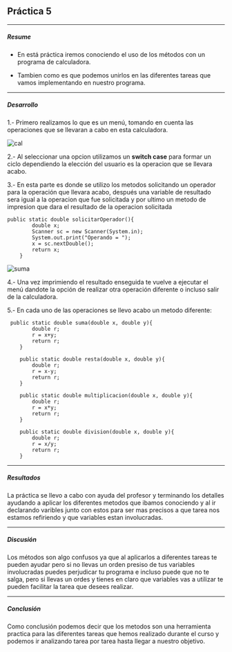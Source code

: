 ## Práctica 5
---
##### Resume
- En está práctica iremos conociendo el uso de los métodos con un programa de calculadora.

- Tambien como es que podemos unirlos en las diferentes tareas que vamos implementando en nuestro programa.

---
##### Desarrollo

1.- Primero realizamos lo que es un menú, tomando en cuenta las operaciones que se llevaran a cabo en esta calculadora. 

![cal](https://i.imgur.com/PEK602P.png)

2.- Al seleccionar una opcion utilizamos un **switch case** para formar un ciclo dependiendo la elección del usuario es la operacion que se llevara acabo.

3.- En esta parte es donde se utilizo los metodos solicitando un operador para la operación que llevara acabo, después una variable de resultado sera igual a la operacion que fue solicitada y por ultimo un metodo de impresion que dara el resultado de la operacion solicitada
```
public static double solicitarOperador(){
        double x; 
        Scanner sc = new Scanner(System.in);
        System.out.print("Operando = ");
        x = sc.nextDouble();
        return x;
    }
```
![suma](https://i.imgur.com/uSZix1i.png)

4.- Una vez imprimiendo el resultado enseguida te vuelve a ejecutar el menú dandote la opción de realizar otra operación diferente o incluso salir de la calculadora.

5.- En cada uno de las operaciones se llevo acabo un metodo diferente: 
```
 public static double suma(double x, double y){
        double r;
        r = x+y;
        return r;
    }

    public static double resta(double x, double y){
        double r;
        r = x-y;
        return r;
    }

    public static double multiplicacion(double x, double y){
        double r;
        r = x*y;
        return r;
    }

    public static double division(double x, double y){
        double r;
        r = x/y;
        return r;
    }

```

---
##### Resultados

La práctica se llevo a cabo con ayuda del profesor y terminando los detalles ayudando a aplicar los diferentes metodos que ibamos conociendo y al ir declarando varibles junto con estos para ser mas precisos a que tarea nos estamos refiriendo y que variables estan involucradas.

---
##### Discusión

Los métodos son algo confusos ya que al aplicarlos a diferentes tareas te pueden ayudar pero si no llevas un orden presiso de tus variables involucradas puedes perjudicar tu programa e incluso puede que no te salga, pero si llevas un ordes y tienes en claro que variables vas a utilizar te pueden facilitar la tarea que desees realizar.

---
##### Conclusión

Como conclusión podemos decir que los metodos son una herramienta practica para las diferentes tareas que hemos realizado durante el curso y podemos ir analizando tarea por tarea hasta llegar a nuestro objetivo.